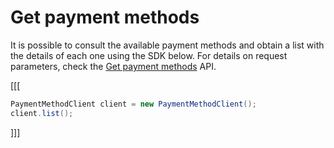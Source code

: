 # Get payment methods

It is possible to consult the available payment methods and obtain a list with the details of each one using the SDK below. For details on request parameters, check the [Get payment methods](https://www.mercadopago[FAKER][URL][DOMAIN]/developers/en/reference/payment_methods/_payment_methods/get) API.

[[[
```java
PaymentMethodClient client = new PaymentMethodClient();
client.list();

```
]]]